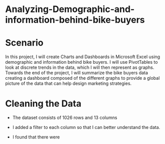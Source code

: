 # Analyzing-Demographic-and-information-behind-bike-buyers

# Scenario

In this project, I will create Charts and Dashboards in Microsoft Excel using demographic and information behind bike buyers. I will use PivotTables to look at discrete trends in the data, which I will then represent as graphs. Towards the end of the project, I will summarize the bike buyers data creating a dashboard composed of the different graphs to provide a global picture of the data that can help design marketing strategies.

# Cleaning the Data

- The dataset consists of 1026 rows and 13 columns

- I added a filter to each column so that I can better understand the data.

- I found that there were 

